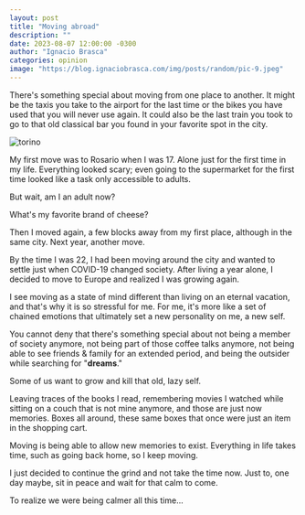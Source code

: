 ```yaml
---
layout: post
title: "Moving abroad"
description: ""
date: 2023-08-07 12:00:00 -0300
author: "Ignacio Brasca"
categories: opinion
image: "https://blog.ignaciobrasca.com/img/posts/random/pic-9.jpeg"
---
```

There's something special about moving from one place to another. It might be the taxis you take to the airport for the last time or the bikes you have used that you will never use again. It could also be the last train you took to go to that old classical bar you found in your favorite spot in the city.

![torino](https://blog.ignaciobrasca.com/img/posts/random/pic-9.jpeg)

My first move was to Rosario when I was 17. Alone just for the first time in my life. Everything looked scary; even going to the supermarket for the first time looked like a task only accessible to adults. 

But wait, am I an adult now?

What's my favorite brand of cheese? 

Then I moved again, a few blocks away from my first place, although in the same city. Next year, another move.

By the time I was 22, I had been moving around the city and wanted to settle just when COVID-19 changed society. After living a year alone, I decided to move to Europe and realized I was growing again.

I see moving as a state of mind different than living on an eternal vacation, and that's why it is so stressful for me. For me, it's more like a set of chained emotions that ultimately set a new personality on me, a new self. 

You cannot deny that there's something special about not being a member of society anymore, not being part of those coffee talks anymore, not being able to see friends & family for an extended period, and being the outsider while searching for "**dreams**." 

Some of us want to grow and kill that old, lazy self.

Leaving traces of the books I read, remembering movies I watched while sitting on a couch that is not mine anymore, and those are just now memories. Boxes all around, these same boxes that once were just an item in the shopping cart.

Moving is being able to allow new memories to exist. Everything in life takes time, such as going back home, so I keep moving.

I just decided to continue the grind and not take the time now. Just to, one day maybe, sit in peace and wait for that calm to come.

To realize we were being calmer all this time...